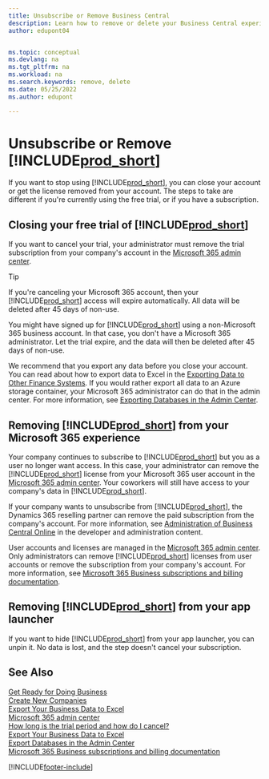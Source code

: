 ```yaml
---
title: Unsubscribe or Remove Business Central
description: Learn how to remove or delete your Business Central experience if you have a trial subscription, or if you have a paid subscription.
author: edupont04


ms.topic: conceptual
ms.devlang: na
ms.tgt_pltfrm: na
ms.workload: na
ms.search.keywords: remove, delete
ms.date: 05/25/2022
ms.author: edupont

---
```

# Unsubscribe or Remove [!INCLUDE[prod_short](includes/prod_short.md)]

If you want to stop using [!INCLUDE[prod_short](includes/prod_short.md)], you can close your account or get the license removed from your account. The steps to take are different if you're currently using the free trial, or if you have a subscription.  

## Closing your free trial of [!INCLUDE[prod_short](includes/prod_short.md)]

If you want to cancel your trial, your administrator must remove the trial subscription from your company's account in the [Microsoft 365 admin center](https://admin.microsoft.com/).  

> [!TIP]
> If you're canceling your Microsoft 365 account, then your [!INCLUDE[prod_short](includes/prod_short.md)] access will expire automatically. All data will be deleted after 45 days of non-use.

You might have signed up for [!INCLUDE[prod_short](includes/prod_short.md)] using a non-Microsoft 365 business account. In that case, you don't have a Microsoft 365 administrator. Let the trial expire, and the data will then be deleted after 45 days of non-use.  

We recommend that you export any data before you close your account. You can read about how to export data to Excel in the [Exporting Data to Other Finance Systems](about-export-data.md#exporting-data-to-other-finance-systems). If you would rather export all data to an Azure storage container, your Microsoft 365 administrator can do that in the admin center. For more information, see [Exporting Databases in the Admin Center](/dynamics365/business-central/dev-itpro/administration/tenant-admin-center-database-export).  

## Removing [!INCLUDE[prod_short](includes/prod_short.md)] from your Microsoft 365 experience

Your company continues to subscribe to [!INCLUDE[prod_short](includes/prod_short.md)] but you as a user no longer want access. In this case, your administrator can remove the [!INCLUDE[prod_short](includes/prod_short.md)] license from your Microsoft 365 user account in the [Microsoft 365 admin center](https://admin.microsoft.com/). Your coworkers will still have access to your company's data in [!INCLUDE[prod_short](includes/prod_short.md)].  

If your company wants to unsubscribe from [!INCLUDE[prod_short](includes/prod_short.md)], the Dynamics 365 reselling partner can remove the paid subscription from the company's account. For more information, see [Administration of Business Central Online](/dynamics365/business-central/dev-itpro/administration/tenant-administration) in the developer and administration content.  

User accounts and licenses are managed in the [Microsoft 365 admin center](https://admin.microsoft.com/). Only administrators can remove [!INCLUDE[prod_short](includes/prod_short.md)] licenses from user accounts or remove the subscription from your company's account. For more information, see [Microsoft 365 Business subscriptions and billing documentation](/microsoft-365/commerce/).  

## Removing [!INCLUDE[prod_short](includes/prod_short.md)] from your app launcher

If you want to hide [!INCLUDE[prod_short](includes/prod_short.md)] from your app launcher, you can unpin it. No data is lost, and the step doesn't cancel your subscription.  

## See Also

[Get Ready for Doing Business](ui-get-ready-business.md)  
[Create New Companies](about-new-company.md)  
[Export Your Business Data to Excel](about-export-data.md)  
[Microsoft 365 admin center](https://admin.microsoft.com/)  
[How long is the trial period and how do I cancel?](https://community.dynamics.com/business/b/financials/archive/2016/11/28/how-long-is-the-trial-period-and-how-do-i-cancel)  
[Export Your Business Data to Excel](about-export-data.md)  
[Export Databases in the Admin Center](/dynamics365/business-central/dev-itpro/administration/tenant-admin-center-database-export)  
[Microsoft 365 Business subscriptions and billing documentation](/microsoft-365/commerce/)  

[!INCLUDE[footer-include](includes/footer-banner.md)]